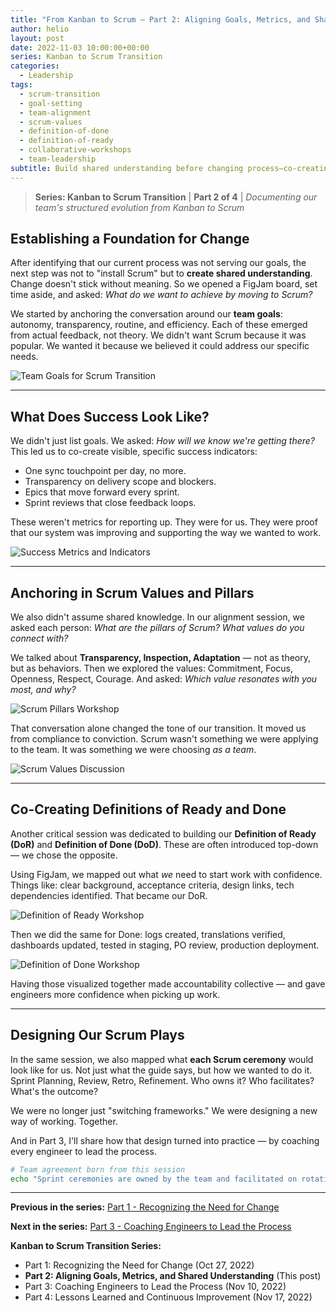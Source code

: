 ```yaml
---
title: "From Kanban to Scrum – Part 2: Aligning Goals, Metrics, and Shared Understanding"
author: helio
layout: post
date: 2022-11-03 10:00:00+00:00
series: Kanban to Scrum Transition
categories:
  - Leadership
tags:
  - scrum-transition
  - goal-setting
  - team-alignment
  - scrum-values
  - definition-of-done
  - definition-of-ready
  - collaborative-workshops
  - team-leadership
subtitle: Build shared understanding before changing process—co-creating team goals, success metrics, and Definition of Ready/Done through collaborative workshops
---
```


> **Series: Kanban to Scrum Transition** | **Part 2 of 4** | _Documenting our team's structured evolution from Kanban to Scrum_

## Establishing a Foundation for Change

After identifying that our current process was not serving our goals, the next step was not to "install Scrum" but to **create shared understanding**. Change doesn't stick without meaning. So we opened a FigJam board, set time aside, and asked: _What do we want to achieve by moving to Scrum?_

We started by anchoring the conversation around our **team goals**: autonomy, transparency, routine, and efficiency. Each of these emerged from actual feedback, not theory. We didn't want Scrum because it was popular. We wanted it because we believed it could address our specific needs.

![Team Goals for Scrum Transition](/uploads/2022/11/scrum-goals-workshop.png)

---

## What Does Success Look Like?

We didn't just list goals. We asked: _How will we know we're getting there?_ This led us to co-create visible, specific success indicators:

- One sync touchpoint per day, no more.
- Transparency on delivery scope and blockers.
- Epics that move forward every sprint.
- Sprint reviews that close feedback loops.

These weren't metrics for reporting up. They were for us. They were proof that our system was improving and supporting the way we wanted to work.

![Success Metrics and Indicators](/uploads/2022/11/success-metrics-workshop.png)

---

## Anchoring in Scrum Values and Pillars

We also didn't assume shared knowledge. In our alignment session, we asked each person: _What are the pillars of Scrum? What values do you connect with?_

We talked about **Transparency, Inspection, Adaptation** — not as theory, but as behaviors. Then we explored the values: Commitment, Focus, Openness, Respect, Courage. And asked: _Which value resonates with you most, and why?_

![Scrum Pillars Workshop](/uploads/2022/11/scrum-pillars-workshop.png)

That conversation alone changed the tone of our transition. It moved us from compliance to conviction. Scrum wasn't something we were applying to the team. It was something we were choosing _as a team_.

![Scrum Values Discussion](/uploads/2022/11/scrum-values-workshop.png)

---

## Co-Creating Definitions of Ready and Done

Another critical session was dedicated to building our **Definition of Ready (DoR)** and **Definition of Done (DoD)**. These are often introduced top-down — we chose the opposite.

Using FigJam, we mapped out what _we_ need to start work with confidence. Things like: clear background, acceptance criteria, design links, tech dependencies identified. That became our DoR.

![Definition of Ready Workshop](/uploads/2022/11/definition-of-ready.png)

Then we did the same for Done: logs created, translations verified, dashboards updated, tested in staging, PO review, production deployment.

![Definition of Done Workshop](/uploads/2022/11/definition-of-done.png)

Having those visualized together made accountability collective — and gave engineers more confidence when picking up work.

---

## Designing Our Scrum Plays

In the same session, we also mapped what **each Scrum ceremony** would look like for us. Not just what the guide says, but how we wanted to do it. Sprint Planning, Review, Retro, Refinement. Who owns it? Who facilitates? What's the outcome?

We were no longer just "switching frameworks." We were designing a new way of working. Together.

And in Part 3, I'll share how that design turned into practice — by coaching every engineer to lead the process.

```bash
# Team agreement born from this session
echo "Sprint ceremonies are owned by the team and facilitated on rotation." >> team-agreements.txt
```

---

**Previous in the series:** [Part 1 - Recognizing the Need for Change](/posts/2022-10-27-scrum-transition-part1/)

**Next in the series:** [Part 3 - Coaching Engineers to Lead the Process](/posts/2022-11-10-scrum-transition-part3/)

**Kanban to Scrum Transition Series:**

- Part 1: Recognizing the Need for Change (Oct 27, 2022)
- **Part 2: Aligning Goals, Metrics, and Shared Understanding** (This post)
- Part 3: Coaching Engineers to Lead the Process (Nov 10, 2022)
- Part 4: Lessons Learned and Continuous Improvement (Nov 17, 2022)
